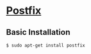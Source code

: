 # [Postfix](https://help.ubuntu.com/12.10/serverguide/postfix.html)

## Basic Installation

```
$ sudo apt-get install postfix
```

